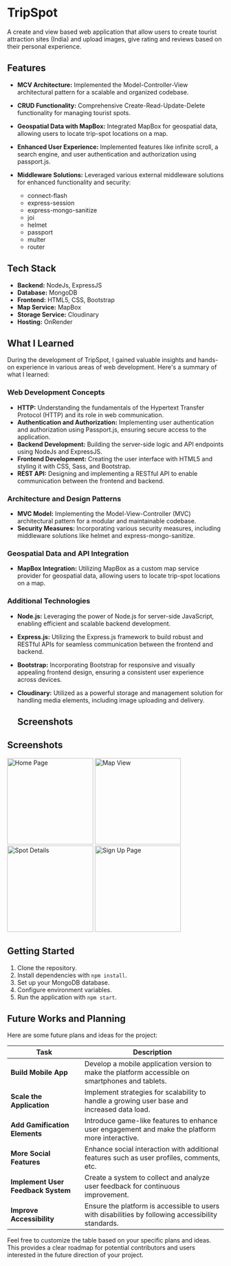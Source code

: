 # TripSpot

A create and view based web application that allow users to create tourist attraction sites (India) and upload images, give rating and reviews based on their personal experience.

## Features

- **MCV Architecture:** Implemented the Model-Controller-View architectural pattern for a scalable and organized codebase.
  
- **CRUD Functionality:** Comprehensive Create-Read-Update-Delete functionality for managing tourist spots.

- **Geospatial Data with MapBox:** Integrated MapBox for geospatial data, allowing users to locate trip-spot locations on a map.

- **Enhanced User Experience:** Implemented features like infinite scroll, a search engine, and user authentication and authorization using passport.js.

- **Middleware Solutions:** Leveraged various external middleware solutions for enhanced functionality and security:
  - connect-flash
  - express-session
  - express-mongo-sanitize
  - joi
  - helmet
  - passport
  - multer
  - router

## Tech Stack

- **Backend:** NodeJs, ExpressJS
- **Database:** MongoDB
- **Frontend:** HTML5, CSS, Bootstrap
- **Map Service:** MapBox
- **Storage Service:** Cloudinary
- **Hosting:** OnRender

## What I Learned

During the development of TripSpot, I gained valuable insights and hands-on experience in various areas of web development. Here's a summary of what I learned:

### Web Development Concepts

- **HTTP:** Understanding the fundamentals of the Hypertext Transfer Protocol (HTTP) and its role in web communication.
- **Authentication and Authorization:** Implementing user authentication and authorization using Passport.js, ensuring secure access to the application.
- **Backend Development:** Building the server-side logic and API endpoints using NodeJs and ExpressJS.
- **Frontend Development:** Creating the user interface with HTML5 and styling it with CSS, Sass, and Bootstrap.
- **REST API:** Designing and implementing a RESTful API to enable communication between the frontend and backend.

### Architecture and Design Patterns

- **MVC Model:** Implementing the Model-View-Controller (MVC) architectural pattern for a modular and maintainable codebase.
- **Security Measures:** Incorporating various security measures, including middleware solutions like helmet and express-mongo-sanitize.

### Geospatial Data and API Integration

- **MapBox Integration:** Utilizing MapBox as a custom map service provider for geospatial data, allowing users to locate trip-spot locations on a map.

### Additional Technologies

- **Node.js:** Leveraging the power of Node.js for server-side JavaScript, enabling efficient and scalable backend development.
- **Express.js:** Utilizing the Express.js framework to build robust and RESTful APIs for seamless communication between the frontend and backend.
- **Bootstrap:** Incorporating Bootstrap for responsive and visually appealing frontend design, ensuring a consistent user experience across devices.
- **Cloudinary:** Utilized as a powerful storage and management solution for handling media elements, including image uploading and delivery.

  ## Screenshots

## Screenshots

<a href="images/Home Page.png" target="_blank"><img src="images/Home_Page_thumb.png" alt="Home Page" width="200"/></a>
<a href="images/Map.png" target="_blank"><img src="images/Map_thumb.png" alt="Map View" width="200"/></a>
<a href="images/Details.png" target="_blank"><img src="images/Details_thumb.png" alt="Spot Details" width="200"/></a>
<a href="images/Sign In.png" target="_blank"><img src="images/Sign_In_thumb.png" alt="Sign Up Page" width="200"/></a>

## Getting Started

1. Clone the repository.
2. Install dependencies with `npm install`.
3. Set up your MongoDB database.
4. Configure environment variables.
5. Run the application with `npm start`.

## Future Works and Planning

Here are some future plans and ideas for the project:

| Task                                   | Description                                                                                       |
| -------------------------------------- | ------------------------------------------------------------------------------------------------- |
| **Build Mobile App**                   | Develop a mobile application version to make the platform accessible on smartphones and tablets. |
| **Scale the Application**              | Implement strategies for scalability to handle a growing user base and increased data load.       |
| **Add Gamification Elements**          | Introduce game-like features to enhance user engagement and make the platform more interactive.   |
| **More Social Features**               | Enhance social interaction with additional features such as user profiles, comments, etc.          |
| **Implement User Feedback System**     | Create a system to collect and analyze user feedback for continuous improvement.                  |
| **Improve Accessibility**              | Ensure the platform is accessible to users with disabilities by following accessibility standards. |

Feel free to customize the table based on your specific plans and ideas. This provides a clear roadmap for potential contributors and users interested in the future direction of your project.
